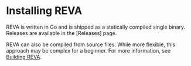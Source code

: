 # Installing REVA

REVA is written in Go and is shipped as a statically compiled single binary.
Releases are available in the [Releases] page.

REVA can also be compiled from source files. While more flexible, this approach may be complex
for a beginner. For more information, see [Building REVA](../building-reva.md).
